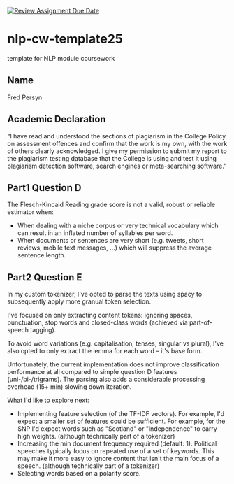 [![Review Assignment Due Date](https://classroom.github.com/assets/deadline-readme-button-22041afd0340ce965d47ae6ef1cefeee28c7c493a6346c4f15d667ab976d596c.svg)](https://classroom.github.com/a/8qgh5WxD)

# nlp-cw-template25
template for NLP module coursework

## Name

Fred Persyn

## Academic Declaration

“I have read and understood the sections of plagiarism in the College Policy
on assessment offences and confirm that the work is my own, with the work
of others clearly acknowledged. I give my permission to submit my report
to the plagiarism testing database that the College is using and test it using
plagiarism detection software, search engines or meta-searching software.”

## Part1 Question D

The Flesch-Kincaid Reading grade score is not a valid, robust or reliable estimator when:

* When dealing with a niche corpus or very technical vocabulary which can result in an inflated number of syllables per word.
* When documents or sentences are very short (e.g. tweets, short reviews, mobile text messages, ...) which will suppress the average sentence length.

## Part2 Question E

In my custom tokenizer, I've opted to parse the texts using spacy to subsequently apply more granual token selection.

I've focused on only extracting content tokens: ignoring spaces, punctuation, stop words and closed-class words (achieved via part-of-speech tagging).

To avoid word variations (e.g. capitalisation, tenses, singular vs plural), I've also opted to only extract the lemma for each word – it's base form.

Unfortunately, the current implementation does not improve classification performance at all compared to simple question D features (uni-/bi-/trigrams). The parsing also adds a considerable processing overhead (15+ min) slowing down iteration.

What I'd like to explore next:
* Implementing feature selection (of the TF-IDF vectors). For example, I'd expect a smaller set of features could be sufficient. For example, for the SNP I'd expect words such as "Scotland" or "independence" to carry high weights. (although technically part of a tokenizer)
* Increasing the min document frequency required (default: 1). Political speeches typically focus on repeated use of a set of keywords. This may make it more easy to ignore content that isn't the main focus of a speech. (although technically part of a tokenizer)
* Selecting words based on a polarity score.
